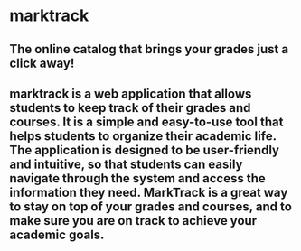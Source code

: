# marktrack
## The online catalog that brings your grades just a click away!
## marktrack is a web application that allows students to keep track of their grades and courses. It is a simple and easy-to-use tool that helps students to organize their academic life. The application is designed to be user-friendly and intuitive, so that students can easily navigate through the system and access the information they need. MarkTrack is a great way to stay on top of your grades and courses, and to make sure you are on track to achieve your academic goals.

